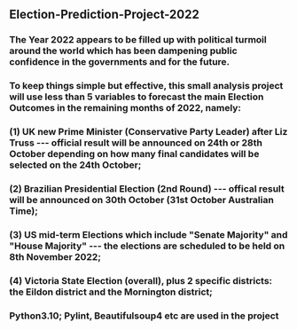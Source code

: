 ## Election-Prediction-Project-2022
### The Year 2022 appears to be filled up with political turmoil around the world which has been dampening public confidence in the governments and for the future.
### To keep things simple but effective, this small analysis project will use less than 5 variables to forecast the main Election Outcomes in the remaining months of 2022, namely:
### (1) UK new Prime Minister (Conservative Party Leader) after Liz Truss --- official result will be announced on 24th or 28th October depending on how many final candidates will be selected on the 24th October;
### (2) Brazilian Presidential Election (2nd Round) --- offical result will be announced on 30th October (31st October Australian Time);
### (3) US mid-term Elections which include "Senate Majority" and "House Majority" --- the elections are scheduled to be held on 8th November 2022;
### (4) Victoria State Election (overall), plus 2 specific districts: the Eildon district and the Mornington district; 


### Python3.10; Pylint, Beautifulsoup4 etc are used in the project
